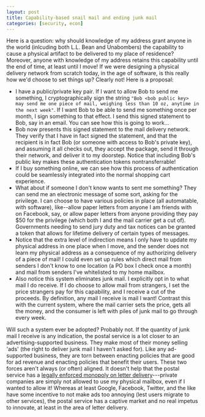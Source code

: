 ```yaml
---
layout: post
title: Capability-based snail mail and ending junk mail
categories: [security, econ]
---
```


Here is a question: why should knowledge of my address grant anyone in the world (inlcuding both L.L. Bean and Unabombers) the capability to cause a physical artifact to be delivered to my place of residence? Moreover, anyone with knowledge of my address retains this capability until the end of time, at least until I move! If we were designing a physical delivery network from scratch today, in the age of software, is this really how we'd choose to set things up? Clearly not! Here is a proposal:

* I have a public/private key pair. If I want to allow Bob to send me something, I cryptographically sign the string `"Bob <bob public key> may send me one piece of mail, weighing less than 10 oz, anytime in the next week"`. If I want Bob to be able to send me something once per month, I sign something to that effect. I send this signed statement to Bob, say in an email. You can see how this is going to work...
* Bob now presents this signed statement to the mail delivery network. They verify that I have in fact signed the statement, and that the recipient is in fact Bob (or someone with access to Bob's private key), and assuming it all checks out, they accept the package, send it through their network, and deliver it to my doorstep. Notice that including Bob's public key makes these authentication tokens nontransferrable!
* If I buy something online, we can see how this process of authentication could be seamlessly integrated into the normal shopping cart experience.
* What about if someone I don't know wants to sent me something? They can send me an electronic message of some sort, asking for the privilege. I can choose to have various policies in place (all automatable, with software), like--allow paper letters from anyone I am friends with on Facebook, say, or allow paper letters from anyone providing they pay $50 for the privilege (which both I and the mail carrier get a cut of). Governments needing to send jury duty and tax notices can be granted a token that allows for lifetime delivery of certain types of messages.
* Notice that the extra level of indirection means I only have to update my physical address in one place when I move, and the sender does not learn my physical address as a consequence of my authorizing delivery of a piece of mail! I could even set up rules which direct mail from senders I don't know to one location (a PO box I check once a month) and mail from senders I've whitelisted to my home mailbox.
* Also notice this system eliminates junk mail. I explicitly opt in to what mail I do receive. If I do choose to allow mail from strangers, I set the price strangers pay for this capability, and I receive a cut of the proceeds. By definition, any mail I receive is mail I want! Contrast this with the current system, where the mail carrier sets the price, gets all the money, and the consumer is left with piles of junk mail to go through every week.

Will such a system ever be adopted? Probably not. If the quantity of junk mail I receive is any indication, the postal service is a lot closer to an advertising-supported business. They make most of their money selling 'ads' (the right to deliver junk mail I haven't asked for). Like any ad-supported business, they are torn between enacting policies that are good for ad revenue and enacting policies that benefit their users. These two forces aren't always (or often) aligned. It doesn't help that the postal service has a [legally enforced monopoly on letter delivery](http://en.wikipedia.org/wiki/Private_Express_Statutes)---private companies are simply not allowed to use my physical mailbox, even if I wanted to allow it! Whereas at least Google, Facebook, Twitter, and the like have some incentive to not make ads too annoying (lest users migrate to other services), the postal service has a captive market and no real impetus to innovate, at least in the area of letter delivery.
